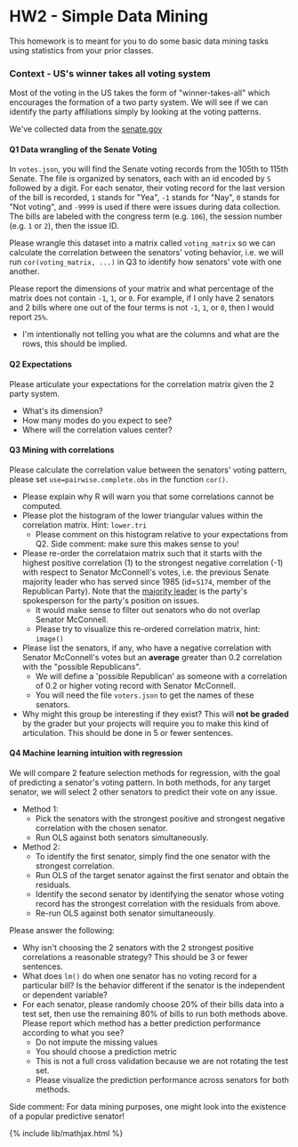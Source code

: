 # HW2 - Simple Data Mining

This homework is to meant for you to do some basic data mining tasks using
statistics from your prior classes.

### Context - US's winner takes all voting system

Most of the voting in the US takes the form of "winner-takes-all" which encourages
the formation of a two party system. We will see if we can identify the party affiliations
simply by looking at the voting patterns.

We've collected data from the [senate.gov](https://www.senate.gov/legislative/LIS/roll_call_lists/vote_menu_117_1.htm)

#### Q1 Data wrangling of the Senate Voting
In `votes.json`, you will find the Senate voting records from the 105th to 115th Senate.
The file is organized by senators, each with an id encoded by `S` followed by a digit. For each senator,
their voting record for the last version of the bill is recorded, `1` stands for "Yea", `-1`
stands for "Nay", `0` stands for "Not voting", and `-9999` is used if there were issues during
data collection. The bills are labeled with the congress term (e.g. `106`), the session number (e.g. `1` or `2`),
then the issue ID.

Please wrangle this dataset into a matrix called `voting_matrix` so we can calculate the correlation between the senators'
voting behavior, i.e. we will run `cor(voting_matrix, ...)` in Q3 to identify how senators' vote with one another.

Please report the dimensions of your matrix and what percentage of the matrix does not contain `-1`, `1`, or `0`. For
example, if I only have 2 senators and 2 bills where one out of the four terms is not `-1`, `1`, or `0`, then I would
report `25%`.
- I'm intentionally not telling you what are the columns and what are the rows, this should be implied.

#### Q2 Expectations
Please articulate your expectations for the correlation matrix given the 2 party system.
- What's its dimension?
- How many modes do you expect to see?
- Where will the correlation values center?

#### Q3 Mining with correlations
Please calculate the correlation value between the senators' voting pattern, please set `use=pairwise.complete.obs`
in the function `cor()`.

- Please explain why R will warn you that some correlations cannot be computed.
- Please plot the histogram of the lower triangular values within the correlation matrix. Hint: `lower.tri`
    - Please comment on this histogram relative to your expectations from Q2. Side comment: make sure this makes sense to you!
- Please re-order the correlataion matrix such that it starts with the highest positive correlation (1) to the strongest
  negative correlation (-1) with respect to Senator McConnell's votes, i.e. the previous Senate majority leader who has
  served since 1985 (id=`S174`, member of the Republican Party). Note that the [majority leader](https://www.senate.gov/artandhistory/history/common/briefing/Majority_Minority_Leaders.htm) is the party's spokesperson for the party's position on issues.
  - It would make sense to filter out senators who do not overlap Senator McConnell.
  - Please try to visualize this re-ordered correlation matrix, hint: `image()`
- Please list the senators, if any, who have a negative correlation with Senator McConnell's votes but an **average** greater than
  0.2 correlation with the "possible Republicans".
  - We will define a 'possible Republican' as someone with a correlation of 0.2 or higher voting record with Senator McConnell.
  - You will need the file `voters.json` to get the names of these senators.
- Why might this group be interesting if they exist? This will **not be graded** by the grader but your projects
  will require you to make this kind of articulation. This should be done in 5 or fewer sentences.

#### Q4 Machine learning intuition with regression
We will compare 2 feature selection methods for regression, with the goal of predicting a senator's voting pattern.
In both methods, for any target senator, we will select 2 other senators to predict their vote on any issue.
- Method 1:
  - Pick the senators with the strongest positive and strongest negative correlation with the chosen senator.
  - Run OLS against both senators simultaneously.
- Method 2:
  - To identify the first senator, simply find the one senator with the strongest correlation.
  - Run OLS of the target senator against the first senator and obtain the residuals.
  - Identify the second senator by identifying the senator whose voting record has the strongest correlation with the residuals from above.
  - Re-run OLS against both senator simultaneously.

Please answer the following:
- Why isn't choosing the 2 senators with the 2 strongest positive correlations a reasonable strategy? This should be 3 or fewer sentences.
- What does `lm()` do when one senator has no voting record for a particular bill? Is the behavior different if the senator is the independent or dependent variable?
- For each senator, please randomly choose 20% of their bills data into a test set, then use the remaining 80% of bills to run both methods above. Please report which method has a better prediction performance according to what you see?
    - Do not impute the missing values
    - You should choose a prediction metric
    - This is not a full cross validation because we are not rotating the test set.
    - Please visualize the prediction performance across senators for both methods.

Side comment: For data mining purposes, one might look into the existence of a popular predictive senator!


{% include lib/mathjax.html %}
